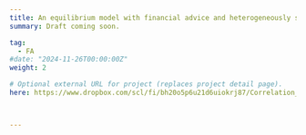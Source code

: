 ```yaml
---
title: An equilibrium model with financial advice and heterogeneously sophisticated agents
summary: Draft coming soon.

tag: 
  - FA
#date: "2024-11-26T00:00:00Z"
weight: 2

# Optional external URL for project (replaces project detail page).
here: https://www.dropbox.com/scl/fi/bh20o5p6u21d6uiokrj87/Correlation_Neglect.pdf?rlkey=jvfduclbeyvos48pekwm3vzp4&st=noak5alv&dl=0



---
```




